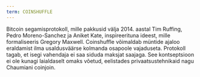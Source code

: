 ```yaml
---
term: COINSHUFFLE
---
```


Bitcoin segamisprotokoll, mille pakkusid välja 2014. aastal Tim Ruffing, Pedro Moreno-Sanchez ja Aniket Kate, inspireerituna ideest, mille formaliseeris Gregory Maxwell. Coinshuffle võimaldab müntide ajaloo eraldamist ilma usaldusväärse kolmanda osapoole vajaduseta. Protokoll tagab, et isegi vahendaja ei saa siduda maksjat saajaga. See kontseptsioon ei ole kunagi laialdaselt omaks võetud, eelistades privaatsustehnikaid nagu Chaumiani coinjoin.